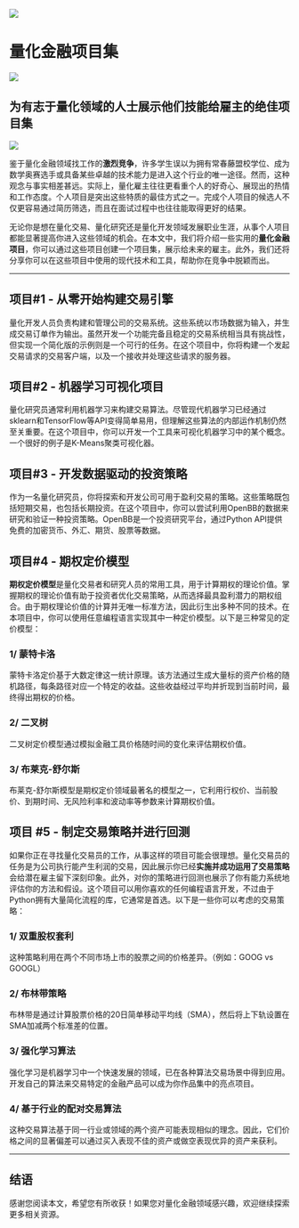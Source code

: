 ![](https://fastly.jsdelivr.net/gh/bucketio/img11@main/2024/10/21/1729466068183-23134fce-3131-4262-b18c-f378d71af4f6.gif)

# 量化金融项目集
![](https://fastly.jsdelivr.net/gh/bucketio/img9@main/2024/10/20/1729465031968-b3c8959e-1d37-4b8a-91b1-b0b0dfe25143.png)

## 为有志于量化领域的人士展示他们技能给雇主的绝佳项目集

![](https://fastly.jsdelivr.net/gh/bucketio/img12@main/2025/02/06/1738823480945-798e46f7-6058-4766-bb41-43138e3f7c39.JPG)

鉴于量化金融领域找工作的**激烈竞争**，许多学生误以为拥有常春藤盟校学位、成为数学奥赛选手或具备某些卓越的技术能力是进入这个行业的唯一途径。然而，这种观念与事实相差甚远。实际上，量化雇主往往更看重个人的好奇心、展现出的热情和工作态度。个人项目是突出这些特质的最佳方式之一。完成个人项目的候选人不仅更容易通过简历筛选，而且在面试过程中也往往能取得更好的结果。

无论你是想在量化交易、量化研究还是量化开发领域发展职业生涯，从事个人项目都能显著提高你进入这些领域的机会。在本文中，我们将介绍一些实用的**量化金融项目**，你可以通过这些项目创建一个项目集，展示给未来的雇主。此外，我们还将分享你可以在这些项目中使用的现代技术和工具，帮助你在竞争中脱颖而出。

* * *

## 项目#1 - 从零开始构建交易引擎
量化开发人员负责构建和管理公司的交易系统。这些系统以市场数据为输入，并生成交易订单作为输出。虽然开发一个功能完备且稳定的交易系统相当具有挑战性，但实现一个简化版的示例则是一个可行的任务。在这个项目中，你将构建一个发起交易请求的交易客户端，以及一个接收并处理这些请求的服务器。

## 项目#2 - 机器学习可视化项目

量化研究员通常利用机器学习来构建交易算法。尽管现代机器学习已经通过sklearn和TensorFlow等API变得简单易用，但理解这些算法的内部运作机制仍然至关重要。在这个项目中，你可以开发一个工具来可视化机器学习中的某个概念。一个很好的例子是K-Means聚类可视化器。

## 项目#3 - 开发数据驱动的投资策略

作为一名量化研究员，你将探索和开发公司可用于盈利交易的策略。这些策略既包括短期交易，也包括长期投资。在这个项目中，你可以尝试利用OpenBB的数据来研究和验证一种投资策略。OpenBB是一个投资研究平台，通过Python API提供免费的加密货币、外汇、期货、股票等数据。

## 项目#4 - 期权定价模型
**期权定价模型**是量化交易者和研究人员的常用工具，用于计算期权的理论价值。掌握期权的理论价值有助于投资者优化交易策略，从而选择最具盈利潜力的期权组合。由于期权理论价值的计算并无唯一标准方法，因此衍生出多种不同的技术。在本项目中，你可以使用任意编程语言实现其中一种定价模型。以下是三种常见的定价模型：

### 1/ 蒙特卡洛

蒙特卡洛定价基于大数定律这一统计原理。该方法通过生成大量标的资产价格的随机路径，每条路径对应一个特定的收益。这些收益经过平均并折现到当前时间，最终得出期权的价格。

### 2/ 二叉树

二叉树定价模型通过模拟金融工具价格随时间的变化来评估期权价值。

### 3/ 布莱克-舒尔斯

布莱克-舒尔斯模型是期权定价领域最著名的模型之一，它利用行权价、当前股价、到期时间、无风险利率和波动率等参数来计算期权价值。

## 项目 #5 - 制定交易策略并进行回测
如果你正在寻找量化交易员的工作，从事这样的项目可能会很理想。量化交易员的任务是为公司执行能产生利润的交易，因此展示你已经**实施并成功运用了交易策略**会给潜在雇主留下深刻印象。此外，对你的策略进行回测也展示了你有能力系统地评估你的方法和假设。这个项目可以用你喜欢的任何编程语言开发，不过由于Python拥有大量简化流程的库，它通常是首选。以下是一些你可以考虑的交易策略：

### 1/ 双重股权套利

这种策略利用在两个不同市场上市的股票之间的价格差异。（例如：GOOG vs GOOGL）

### 2/ 布林带策略

布林带是通过计算股票价格的20日简单移动平均线（SMA），然后将上下轨设置在SMA加减两个标准差的位置。

### 3/ 强化学习算法

强化学习是机器学习中一个快速发展的领域，已在各种算法交易场景中得到应用。开发自己的算法来交易特定的金融产品可以成为你作品集中的亮点项目。

### 4/ 基于行业的配对交易算法

这种交易算法基于同一行业或领域的两个资产可能表现相似的理念。因此，它们价格之间的显著偏差可以通过买入表现不佳的资产或做空表现优异的资产来获利。

* * *

## 结语
感谢您阅读本文，希望您有所收获！如果您对量化金融领域感兴趣，欢迎继续探索更多相关资源。 